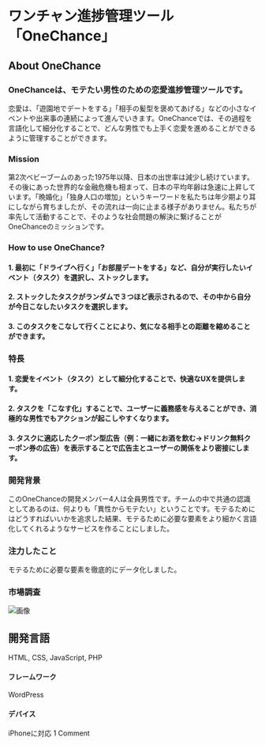 # ワンチャン進捗管理ツール「OneChance」
## About OneChance
### OneChanceは、モテたい男性のための恋愛進捗管理ツールです。
恋愛は、「遊園地でデートをする」「相手の髪型を褒めてあげる」などの小さなイベントや出来事の連続によって進んでいきます。OneChanceでは、その過程を言語化して細分化することで、どんな男性でも上手く恋愛を進めることができるように管理することができます。

### Mission
第2次ベビーブームのあった1975年以降、日本の出世率は減少し続けています。その後にあった世界的な金融危機も相まって、日本の平均年齢は急速に上昇しています。「晩婚化」「独身人口の増加」というキーワードを私たちは年少期より耳にしながら育ちましたが、その流れは一向に止まる様子がありません。私たちが率先して活動することで、そのような社会問題の解決に繋げることがOneChanceのミッションです。

### How to use OneChance?
#### 1. 最初に「ドライブへ行く」「お部屋デートをする」など、自分が実行したいイベント（タスク）を選択し、ストックします。
#### 2. ストックしたタスクがランダムで３つほど表示されるので、その中から自分が今日こなしたいタスクを選択します。
#### 3. このタスクをこなして行くことにより、気になる相手との距離を縮めることができます。

### 特長
#### 1. 恋愛をイベント（タスク）として細分化することで、快適なUXを提供します。
#### 2. タスクを「こなす化」することで、ユーザーに義務感を与えることができ、消極的な男性でもアクションが起こしやすくなります。
#### 3. タスクに適応したクーポン型広告（例：一緒にお酒を飲む→ドリンク無料クーポン券の広告）を表示することで広告主とユーザーの関係をより密接にします。

### 開発背景
このOneChanceの開発メンバー4人は全員男性です。チームの中で共通の認識としてあるのは、何よりも「異性からモテたい」ということです。モテるためにはどうすればいいかを追求した結果、モテるために必要な要素をより細かく言語化してくれるようなサービスを作ることにしました。

### 注力したこと
モテるために必要な要素を徹底的にデータ化しました。

### 市場調査
![画像](http://staba.staba.jp/wp-content/uploads/2016/11/競合調査.png "サンプル")


## 開発言語
HTML, CSS, JavaScript, PHP

#### フレームワーク
WordPress

#### デバイス
iPhoneに対応
1 Comment
